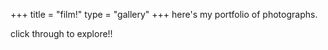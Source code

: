 +++
title = "film!"
type = "gallery"
+++
here's my portfolio of photographs.

click through to explore!!